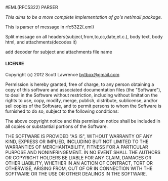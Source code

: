 #EML(RFC5322) PARSER

*This aims to be a more complete implementation of go's net/mail package.*


This is parser of message in rfc5322(.eml)

Split message on all headers(subject,from,to,cc,date,et.c.), body text, body html, and attachments(decodes it)

add decoder for subject and attachments file name



#### LICENSE
Copyright (c) 2012 Scott Lawrence <bytbox@gmail.com>

Permission is hereby granted, free of charge, to any person obtaining a copy
of this software and associated documentation files (the "Software"), to deal
in the Software without restriction, including without limitation the rights
to use, copy, modify, merge, publish, distribute, sublicense, and/or sell
copies of the Software, and to permit persons to whom the Software is
furnished to do so, subject to the following conditions:

The above copyright notice and this permission notice shall be included in
all copies or substantial portions of the Software.

THE SOFTWARE IS PROVIDED "AS IS", WITHOUT WARRANTY OF ANY KIND, EXPRESS OR
IMPLIED, INCLUDING BUT NOT LIMITED TO THE WARRANTIES OF MERCHANTABILITY,
FITNESS FOR A PARTICULAR PURPOSE AND NONINFRINGEMENT. IN NO EVENT SHALL THE
AUTHORS OR COPYRIGHT HOLDERS BE LIABLE FOR ANY CLAIM, DAMAGES OR OTHER
LIABILITY, WHETHER IN AN ACTION OF CONTRACT, TORT OR OTHERWISE, ARISING FROM,
OUT OF OR IN CONNECTION WITH THE SOFTWARE OR THE USE OR OTHER DEALINGS IN
THE SOFTWARE.
